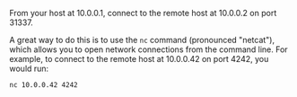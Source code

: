 From your host at 10.0.0.1, connect to the remote host at 10.0.0.2 on port 31337.

A great way to do this is to use the `nc` command (pronounced "netcat"), which allows you to open network connections from the command line.
For example, to connect to the remote host at 10.0.0.42 on port 4242, you would run:

```sh
nc 10.0.0.42 4242
```
